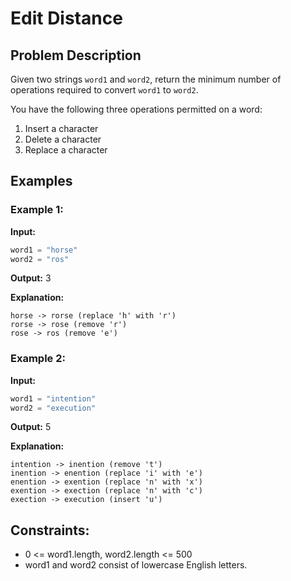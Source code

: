 # Edit Distance

## Problem Description

Given two strings `word1` and `word2`, return the minimum number of operations required to convert `word1` to `word2`.

You have the following three operations permitted on a word:
1. Insert a character
2. Delete a character
3. Replace a character

## Examples

### Example 1:
**Input:**
```python
word1 = "horse"
word2 = "ros"
```
**Output:** 3

**Explanation:**
```angular2html
horse -> rorse (replace 'h' with 'r')
rorse -> rose (remove 'r')
rose -> ros (remove 'e')
```

### Example 2:
**Input:**
```python
word1 = "intention"
word2 = "execution"
```
**Output:** 5

**Explanation:**
```angular2html
intention -> inention (remove 't')
inention -> enention (replace 'i' with 'e')
enention -> exention (replace 'n' with 'x')
exention -> exection (replace 'n' with 'c')
exection -> execution (insert 'u')
```

## Constraints:
* 0 <= word1.length, word2.length <= 500
* word1 and word2 consist of lowercase English letters.